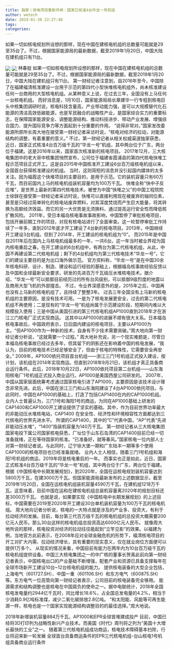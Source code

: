 ```yaml
---
title: 独家丨核电项目重新开闸：国家已核准4台华龙一号机组
author: wetech
date: 2019-01-30 22:27:48
tags: 
categories: 
---
```

如果一切如核电规划所设想的那样，现在中国在建核电机组的总数量可能就是29至35台了。不过，根据国家能源局的最新数据，截至2019年1月20日，中国大陆在建机组只有11台。
<!-- more -->
<img align="center" border="0" src="https://imgcdn.yicai.com/uppics/images/2019/01/0e09e19c4ed5b62f31b5ea441c7ac9c2.jpg" />
<img align="center" border="0" src="https://imgcdn.yicai.com/uppics/images/2019/01/f64aa95e0b50de58be5ecbb2bb42e69f.jpg" />
林春挺
如果一切如核电规划所设想的那样，现在中国在建核电机组的总数量可能就是29至35台了。不过，根据国家能源局的最新数据，截至2019年1月20日，中国大陆在建机组只有11台。
第一财经记者注意到，自2016年至今，中国除了在福建福清核准建设一台用于示范的第四代小型快堆核电机组外，尚未核准建设任何一台商用的大型核电机组。从某种意义上说，在过去三年，全国没有上马任何一台核电机组。
而好消息是，1月10日，国家能源局局长章建华一行专程到核电巨头中核集团调研时说，核电科技含量高，产业带动能力强，是可以大规模替代化石能源的清洁高效低碳能源，也是军民融合的战略性产业，是国家综合实力的重要标志，在保障国家能源安全、调整能源结构、推动科技进步、带动产业发展、增强综合国力、提升国际竞争力等方面起到十分重要的作用。
“说得非常对。”国家发改委能源所原所长周大地在接受第一财经记者采访时说，“核电对经济的拉动，对能源结构的调整，有着重要的意义。”
不过，第一财经记者从相关权威渠道独家获悉，近日，国家正式核准4台百万级千瓦的“华龙一号”机组，其中两台位于广东，两台位于福建。这是2016年以来，国家首次核准新的核电项目。
2017年12月，三大核电集团中的老大哥中核集团悄然宣布，公司位于福建省霞浦县的第四代核电快堆工程示范项目正式开工。这是自2015年中国核准开工建设6台百万级核电机组以来，全国首台获得核准建设的机组。
当时，这则简短的消息并没引起国内媒体的太多关注。因为福霞这个快堆项目的主要目的，是用于示范。它的装机容量只有60万千瓦，而目前国内上马的核电机组装机容量均为100万千瓦。
快堆全称“快中子反应堆”，是世界上最新的第四代核电技术。被誉为中国“快堆之父”的中国工程院院士徐銤在接受第一财经记者采访时说，快堆可以直接利用现在被废弃的铀同位素，甚至是只经过简单转化的核电站废弃燃料，对其深度焚烧而产生巨大能量，将其转换为高额经济效益。而它的另一大优势是无须换料，通过提高运行安全性而降低核扩散风险。
2011年，受日本福岛核电事故事故影响，中国暂停了审批核电项目，包括开展前期工作的项目，对现有核电站进行了全面审查。这一轮暂停审批工作持续了一年多，直到2012年底才开工建设了4台新的核电项目。2013年，中国继续开工建设3台机组。但到了2014年，开工建设的核电机组为“0”。
而2015年是中国自2011年后在国内上马核电机组最多的一年，一共6台。这一年当时被业界视为国内核电重启之春。在开工建设的6台机组中，有两台为第二代核电机组，从此，中国不再建设第二代核电机组；剩下的4台机组均为第三代核电技术“华龙一号”，它们的建设主要目的是为出口海外做示范。
官方资料称，“华龙一号”是在中国30余年核电科研、设计、制造、建设和运行经验的基础上，根据福岛核事故经验反馈以及中国和全球最新安全要求，研发的先进百万千瓦级压水堆核电技术。据介绍，“华龙一号”可以抵御目前经历过的所有台风级别，可以抵御9级烈度的地震以及商用大型飞机的外部撞击。
不过，令业界深感意外的是，2015年之后，中国再也没有上马新的核电机组了，且持续了整整3年。
过去三年全国没有上马新的核电机组的主要原因，是没有技术可用。一是为了核电发展更安全，过去的第二代核电机组不再使用；二是现有的“华龙一号”机组尚属于示范建设阶段，短期间内难以大规模投入使用；三是中国从美国引进的第三代核电机组AP1000直到2018年才在浙江三门核电厂正式实现商运。
这其中以AP1000的进展不顺有很大关系。日本福岛核电事故后，中国政府表示，日后国内建设的核电项目，主要以AP1000为主。“但AP1000作为一种新的技术，自身有不少技术需要突破。”周大地向第一财经记者分析说，“这就需要一个过程。”
周大地补充说，另一个现实难题是，尽管日本福岛核电事故已经过去多年，但其留下的阴影还在影响着中国的核电发展，“我认为，目前的核电技术已经足够安全了，但由于核电的特殊性，它需要安全再安全。”
2009年，AP1000依托项目首台机组——浙江三门1号机组正式投入建设，按计划，该机组在2014年实现商运。但直到2018年9月21日，该机组才真正具备商业运行条件。此后，2018年10月22日，AP1000依托项目第二台机组——山东海阳核电厂1号机组正式投入商业运行。AP1000是美国西屋公司研发的。
2007年，中国从国家层面统筹考虑通过国家核电引进了AP1000，主要原因是该技术设计理念非常先进。此后，中国在浙江三门和山东海阳建设了4台AP1000依托项目。与此同时，中国在AP1000的基础上，打造了包括CAP1400在内的CAP1000机组。
业内人士普遍认为，三门1号和海阳1号的商运，为同在AP1000基础上研发的CAP1400和CAP1000开工建设提供了坚实的基础。其中，作为目前世界功率最大的非能动压水堆核电站，CAP1400 在安全性、经济性和环境相容性方面都达到三代核电的世界先进水平。
所谓的CAP1400，其中的“C”代表中国，“AP”代表“先进非能动压水堆”，“1400”指装机容量为140万千瓦。
第一财经记者从三大核电集团国家电投下属公司国家核电获悉，厂址位于山东石岛湾的CAP1400目前已经一切准备就绪，正在等待国家的核准。“已准备好，就等春风。”国家核电一位内部人士对第一财经记者说。与此同时，辽宁徐大堡一期和广东陆丰一期等多个使用CAP1000的核电项目也已经准备就绪。
业内人士人相信，随着三门1号机组和海阳1号机组的商运，2019年将是核电重启的一年。
而事实也正是如此，近日，国家正式核准4台百万级千瓦的“华龙一号”机组，其中两台位于广东，两台位于福建。
根据《中国核电中长期发展规划》，到2020年，全国在运核电规划装机容量达到5800万千瓦，在建3000万千瓦。但国家能源局最新发布的上述数据显示，截至2019年1月20日，全国在运核电机组装机容量4590万千瓦，在建机组1218万千瓦。这意味着，目前中国在运和在建核电机组总装机容量离2020年的规划目标还差3000万千瓦。
也就是说，如果要实现《中国核电中长期发展规划》的上述目标，中国需要在2019至2020年开工建设30台单机装机容量为100万千瓦的核电机组。
周大地向记者分析说，核电的一大特点就是涉及的产业多、投资大，有利于拉动经济的发展。目前，每台第三代百万级千瓦的核电机组的总投资大概需要200亿元人民币。那么30台这样的核电机组总投资高达6000亿元人民币。
就像周大地所说的那样，核电投资对经济的拉动往往能起到“立竿见影”的效果。以福建为例，当地官方此前表示，在2008年应对全球金融危机的形势下，福清核电项目的开工对扩大内需、拉动经济增长，具有重要的现实意义，仅在就业岗位方面便可以提供1万多个。
从现实的情况来看，中国目前有能力在两年内为10台百万级千瓦的核电机组提供设备。中国三大核电集团之一的中广核的董事长贺禹此前向第一财经记者表示，中国核电出口的产业基础不断增强，配套产业和资源已具备支撑每年在全球市场新开工建设10台~12台核电机组的能力。
提供核电装备的大型企业包括，上海电气（601727.SH）、中国一重（601106.SH）和东方电气（600875.SH）等。东方电气一位高管向第一财经记者表示，公司目前的核电装备完全够用。
能源需求和结构调整也是核电在中国肩负的使命之一。据中电联统计，2018年全国核电发电量约2944亿千瓦时，同比增长18.6%，占全国总发电量的4.2%，相当于少消耗0.9亿吨标准煤，减少二氧化碳排放2.8亿吨。
“和太阳能、风能等可再生能源一样，核电也是一个国家实现能源结构调整目的的最佳选择。”周大地说。
 
 
2018年新增装机容量884万千瓦，AP1000和EPR全球首堆建成投产
目前，中国已经将3D打印列为战略性新兴产业技术。而美国《时代》周刊将之列为“美国十大增长最快的工业”之一。
随着第三代核电机组成功商运，核电技术障碍基本扫除，行业将迎来新一轮发展
全球首台具备商运条件的EPR三代核电机组-台山核电1号机组具备商业运行条件
